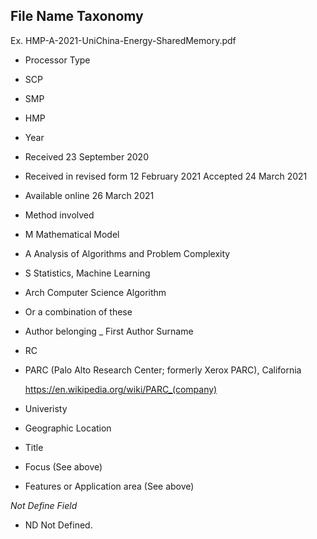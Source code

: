 ## File Name Taxonomy
Ex. HMP-A-2021-UniChina-Energy-SharedMemory.pdf

- Processor Type
- SCP
- SMP
- HMP
- Year
- Received 23 September 2020
- Received in revised form 12 February 2021 Accepted 24 March 2021
- Available online 26 March 2021
- Method involved
- M Mathematical Model
- A Analysis of Algorithms and Problem Complexity
- S Statistics, Machine Learning
- Arch Computer Science Algorithm
- Or a combination of these
- Author belonging _ First Author Surname
- RC
- PARC (Palo Alto Research Center; formerly Xerox PARC), California

  https://en.wikipedia.org/wiki/PARC_(company)
- Univeristy
- Geographic Location
- Title
- Focus (See above)
- Features or Application area (See above)

*Not Define Field*

- ND Not Defined.
